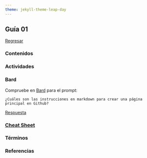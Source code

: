 ```yaml
---
theme: jekyll-theme-leap-day
---
```


## Guía 01

[Regresar](/DAWM/)

### Contenidos


### Actividades

### Bard

Compruebe en [Bard](https://bard.google.com/) para el prompt:

```
¿Cuáles son las instrucciones en markdown para crear una página principal en Github?
```

[Respuesta](archivos/guia01-bard.pdf)

### [Cheat Sheet](https://html.com/wp-content/uploads/html5_cheat_sheet_tags.png)
	

### Términos


### Referencias

